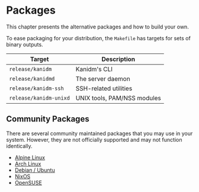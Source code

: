 # Packages

This chapter presents the alternative packages and how to build your own.

To ease packaging for your distribution, the `Makefile` has targets for sets of binary outputs.

| Target                 | Description                 |
| ---------------------- | --------------------------- |
| `release/kanidm`       | Kanidm's CLI                |
| `release/kanidmd`      | The server daemon           |
| `release/kanidm-ssh`   | SSH-related utilities       |
| `release/kanidm-unixd` | UNIX tools, PAM/NSS modules |

## Community Packages

There are several community maintained packages that you may use in your system. However, they are not officially
supported and may not function identically.

- [Alpine Linux](https://pkgs.alpinelinux.org/packages?name=kanidm%2A)
- [Arch Linux](https://aur.archlinux.org/packages?O=0&K=kanidm)
- [Debian / Ubuntu](debian_ubuntu_packaging.md)
- [NixOS](https://search.nixos.org/packages?sort=relevance&type=packages&query=kanidm)
- [OpenSUSE](https://software.opensuse.org/search?baseproject=ALL&q=kanidm)
